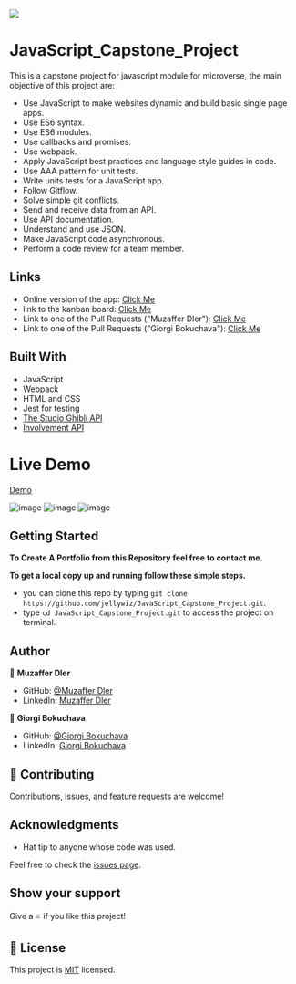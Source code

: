 ![](https://img.shields.io/badge/Microverse-blueviolet)

# JavaScript_Capstone_Project

This is a capstone project for javascript module for microverse, the main objective of this project are:

- Use JavaScript to make websites dynamic and build basic single page apps.
- Use ES6 syntax.
- Use ES6 modules.
- Use callbacks and promises.
- Use webpack.
- Apply JavaScript best practices and language style guides in code.
- Use AAA pattern for unit tests.
- Write units tests for a JavaScript app.
- Follow Gitflow.
- Solve simple git conflicts.
- Send and receive data from an API.
- Use API documentation.
- Understand and use JSON.
- Make JavaScript code asynchronous.
- Perform a code review for a team member.

## Links

- Online version of the app: [Click Me](https://jellywiz.github.io/JavaScript_Capstone_Project/)
- link to the kanban board: [Click Me](https://github.com/users/jellywiz/projects/1/)
- Link to one of the Pull Requests ("Muzaffer Dler"): [Click Me](https://github.com/jellywiz/JavaScript_Capstone_Project/pull/25/)
- Link to one of the Pull Requests ("Giorgi Bokuchava"): [Click Me](https://github.com/jellywiz/JavaScript_Capstone_Project/pull/31)

## Built With

- JavaScript
- Webpack
- HTML and CSS
- Jest for testing
- [The Studio Ghibli API](https://ghibliapi.herokuapp.com/)
- [Involvement API](https://www.notion.so/Involvement-API-869e60b5ad104603aa6db59e08150270)

# Live Demo

[Demo](https://jellywiz.github.io/JavaScript_Capstone_Project/)

![image](https://user-images.githubusercontent.com/83097009/203823527-00f292c3-63e6-456e-aa76-f5f1db70f4e6.png)
![image](https://user-images.githubusercontent.com/83097009/203823591-c11ecc2a-226a-4877-aaa3-6b8f5cf28f64.png)
![image](https://user-images.githubusercontent.com/83097009/203823661-bcdaea60-4607-49a6-893e-4bdc2eaf3038.png)

## Getting Started

**To Create A Portfolio from this Repository feel free to contact me.**

**To get a local copy up and running follow these simple steps.**

- you can clone this repo by typing `git clone https://github.com/jellywiz/JavaScript_Capstone_Project.git`.
- type `cd JavaScript_Capstone_Project.git` to access the project on terminal.

## Author

👤 **Muzaffer Dler**

- GitHub: [@Muzaffer Dler](https://github.com/jellywiz/)
- LinkedIn: [Muzaffer Dler](https://www.linkedin.com/in/muzaffer-dler-473484205/)

👤 **Giorgi Bokuchava**

- GitHub: [@Giorgi Bokuchava](https://github.com/Boku52500)
- LinkedIn: [Giorgi Bokuchava](https://www.linkedin.com/in/giorgi-bokuchava-430252240/)

## 🤝 Contributing

Contributions, issues, and feature requests are welcome!

## Acknowledgments

- Hat tip to anyone whose code was used.

Feel free to check the [issues page](../../issues/).

## Show your support

Give a ⭐️ if you like this project!

## 📝 License

This project is [MIT](./LICENSE) licensed.
